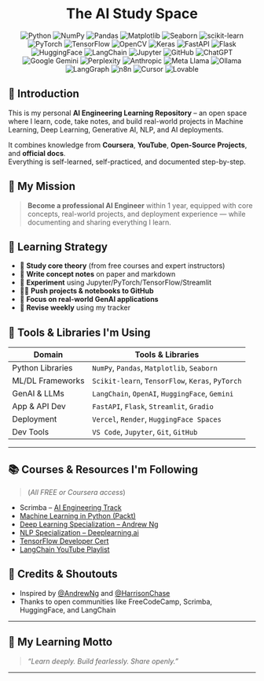 <h1 align=center> The AI Study Space </h1>

<div align="center">

![Python](https://img.shields.io/badge/python-3670A0?style=for-the-badge&logo=python&logoColor=ffdd54)
![NumPy](https://img.shields.io/badge/numpy-%23013243.svg?style=for-the-badge&logo=numpy&logoColor=white)
![Pandas](https://img.shields.io/badge/pandas-%23150458.svg?style=for-the-badge&logo=pandas&logoColor=white)
![Matplotlib](https://img.shields.io/badge/Matplotlib-%23ffffff.svg?style=for-the-badge&logo=Matplotlib&logoColor=black)
![Seaborn](https://img.shields.io/badge/Seaborn-5381A1?style=for-the-badge\&logo=python\&logoColor=white)
![scikit-learn](https://img.shields.io/badge/scikit--learn-%23F7931E.svg?style=for-the-badge&logo=scikit-learn&logoColor=white)
![PyTorch](https://img.shields.io/badge/PyTorch-%23EE4C2C.svg?style=for-the-badge&logo=PyTorch&logoColor=white)
![TensorFlow](https://img.shields.io/badge/TensorFlow-%23FF6F00.svg?style=for-the-badge&logo=TensorFlow&logoColor=white)
![OpenCV](https://img.shields.io/badge/OpenCV-27338e?style=for-the-badge\&logo=opencv\&logoColor=white)
![Keras](https://img.shields.io/badge/Keras-%23D00000.svg?style=for-the-badge&logo=Keras&logoColor=white)
![FastAPI](https://img.shields.io/badge/FastAPI-005571?style=for-the-badge&logo=fastapi)
![Flask](https://img.shields.io/badge/flask-%23000.svg?style=for-the-badge&logo=flask&logoColor=white)
![HuggingFace](https://img.shields.io/badge/HuggingFace-FFD21F?style=for-the-badge\&logo=huggingface\&logoColor=black)
![LangChain](https://img.shields.io/badge/langchain-4E4FEB?style=for-the-badge\&logo=langchain\&logoColor=white)
![Jupyter](https://img.shields.io/badge/Jupyter-F37626?style=for-the-badge\&logo=Jupyter\&logoColor=white)
![GitHub](https://img.shields.io/badge/GitHub-100000?style=for-the-badge\&logo=github\&logoColor=white)
![ChatGPT](https://img.shields.io/badge/chatGPT-74aa9c?style=for-the-badge&logo=openai&logoColor=white)
![Google Gemini](https://img.shields.io/badge/google%20gemini-8E75B2?style=for-the-badge&logo=google%20gemini&logoColor=white)
![Perplexity](https://img.shields.io/badge/perplexity-000000?style=for-the-badge&logo=perplexity&logoColor=088F8F)
![Anthropic](https://img.shields.io/badge/Anthropic-000000?style=for-the-badge&logo=anthropic&logoColor=white)
![Meta Llama](https://img.shields.io/badge/Meta%20Llama-6A5ACD?style=for-the-badge&logo=meta&logoColor=white)
![Ollama](https://img.shields.io/badge/Ollama-222222?style=for-the-badge&logo=ollama&logoColor=white)
![LangGraph](https://img.shields.io/badge/LangGraph-4E9A06?style=for-the-badge&logo=langchain&logoColor=white)
![n8n](https://img.shields.io/badge/n8n-EF652A?style=for-the-badge&logo=n8n&logoColor=white)
![Cursor](https://img.shields.io/badge/Cursor-1A1A1A?style=for-the-badge&logo=cursor&logoColor=white)
![Lovable](https://img.shields.io/badge/Lovable-FF69B4?style=for-the-badge&logo=heart&logoColor=white)


</div>

## 📌 Introduction

This is my personal **AI Engineering Learning Repository** – an open space where I learn, code, take notes, and build real-world projects in Machine Learning, Deep Learning, Generative AI, NLP, and AI deployments.  

It combines knowledge from **Coursera**, **YouTube**, **Open-Source Projects**, and **official docs**.  
Everything is self-learned, self-practiced, and documented step-by-step.

## 🎯 My Mission

> **Become a professional AI Engineer** within 1 year, equipped with core concepts, real-world projects, and deployment experience — while documenting and sharing everything I learn.

## 🧠 Learning Strategy

- 🧾 **Study core theory** (from free courses and expert instructors)
- 📓 **Write concept notes** on paper and markdown
- 🧪 **Experiment** using Jupyter/PyTorch/TensorFlow/Streamlit
- 🧑‍💻 **Push projects & notebooks to GitHub**
- 🎯 **Focus on real-world GenAI applications**
- 🔁 **Revise weekly** using my tracker


## 🚀 Tools & Libraries I'm Using

| Domain           | Tools & Libraries                                |
| ---------------- | ------------------------------------------------ |
| Python Libraries | `NumPy`, `Pandas`, `Matplotlib`, `Seaborn`       |
| ML/DL Frameworks | `Scikit-learn`, `TensorFlow`, `Keras`, `PyTorch` |
| GenAI & LLMs     | `LangChain`, `OpenAI`, `HuggingFace`, `Gemini`   |
| App & API Dev    | `FastAPI`, `Flask`, `Streamlit`, `Gradio`        |
| Deployment       | `Vercel`, `Render`, `HuggingFace Spaces`         |
| Dev Tools        | `VS Code`, `Jupyter`, `Git`, `GitHub`            |

---

## 📚 Courses & Resources I'm Following

> (*All FREE or Coursera access*)

* Scrimba – [AI Engineering Track](https://scrimba.com/)
* [Machine Learning in Python (Packt)](https://www.packtpub.com/)
* [Deep Learning Specialization – Andrew Ng](https://coursera.org/learn/neural-networks-deep-learning)
* [NLP Specialization – Deeplearning.ai](https://coursera.org/specializations/natural-language-processing)
* [TensorFlow Developer Cert](https://www.coursera.org/professional-certificates/tensorflow-in-practice)
* [LangChain YouTube Playlist](https://www.youtube.com/@LangChain)

## 🙌 Credits & Shoutouts

* Inspired by [@AndrewNg](https://twitter.com/AndrewYNg) and [@HarrisonChase](https://twitter.com/hwchase17)
* Thanks to open communities like FreeCodeCamp, Scrimba, HuggingFace, and LangChain

---

## 🧠 My Learning Motto

> *“Learn deeply. Build fearlessly. Share openly.”*

---